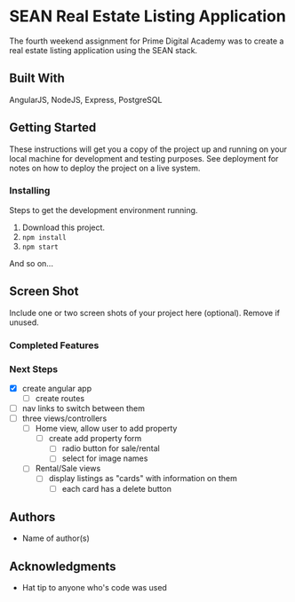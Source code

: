 # SEAN Real Estate Listing Application

The fourth weekend assignment for Prime Digital Academy was to create a real estate listing application using the SEAN stack.

## Built With

AngularJS, NodeJS, Express, PostgreSQL

## Getting Started

These instructions will get you a copy of the project up and running on your local machine for development and testing purposes. See deployment for notes on how to deploy the project on a live system.

### Installing

Steps to get the development environment running.

1. Download this project.
2. `npm install`
3. `npm start`

And so on...

## Screen Shot

Include one or two screen shots of your project here (optional). Remove if unused.

### Completed Features



### Next Steps

- [x] create angular app
  - [ ] create routes
- [ ] nav links to switch between them
- [ ] three views/controllers
  - [ ] Home view, allow user to add property
    - [ ] create add property form
      - [ ] radio button for sale/rental
      - [ ] select for image names
  - [ ] Rental/Sale views
    - [ ] display listings as "cards" with information on them
      - [ ] each card has a delete button

## Authors

* Name of author(s)


## Acknowledgments

* Hat tip to anyone who's code was used
